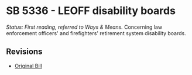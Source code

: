 # SB 5336 - LEOFF disability boards
*Status: First reading, referred to Ways & Means.*
Concerning law enforcement officers' and firefighters' retirement system disability boards.

## Revisions
* [Original Bill](1/)